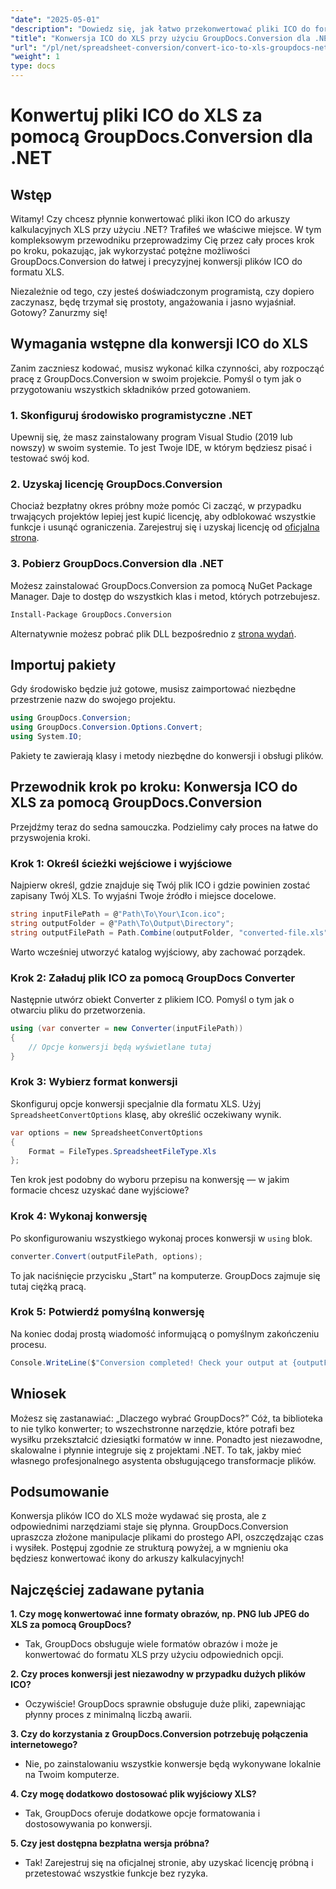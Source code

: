 ```yaml
---
"date": "2025-05-01"
"description": "Dowiedz się, jak łatwo przekonwertować pliki ICO do formatu XLS za pomocą GroupDocs.Conversion dla .NET. Postępuj zgodnie z tym przewodnikiem krok po kroku, aby bezproblemowo przekonwertować pliki w swoich projektach C#."
"title": "Konwersja ICO do XLS przy użyciu GroupDocs.Conversion dla .NET&#58; Przewodnik krok po kroku"
"url": "/pl/net/spreadsheet-conversion/convert-ico-to-xls-groupdocs-net/"
"weight": 1
type: docs
---
```

# Konwertuj pliki ICO do XLS za pomocą GroupDocs.Conversion dla .NET

## Wstęp

Witamy! Czy chcesz płynnie konwertować pliki ikon ICO do arkuszy kalkulacyjnych XLS przy użyciu .NET? Trafiłeś we właściwe miejsce. W tym kompleksowym przewodniku przeprowadzimy Cię przez cały proces krok po kroku, pokazując, jak wykorzystać potężne możliwości GroupDocs.Conversion do łatwej i precyzyjnej konwersji plików ICO do formatu XLS.

Niezależnie od tego, czy jesteś doświadczonym programistą, czy dopiero zaczynasz, będę trzymał się prostoty, angażowania i jasno wyjaśniał. Gotowy? Zanurzmy się!


## Wymagania wstępne dla konwersji ICO do XLS

Zanim zaczniesz kodować, musisz wykonać kilka czynności, aby rozpocząć pracę z GroupDocs.Conversion w swoim projekcie. Pomyśl o tym jak o przygotowaniu wszystkich składników przed gotowaniem.

### 1. Skonfiguruj środowisko programistyczne .NET

Upewnij się, że masz zainstalowany program Visual Studio (2019 lub nowszy) w swoim systemie. To jest Twoje IDE, w którym będziesz pisać i testować swój kod.

### 2. Uzyskaj licencję GroupDocs.Conversion

Chociaż bezpłatny okres próbny może pomóc Ci zacząć, w przypadku trwających projektów lepiej jest kupić licencję, aby odblokować wszystkie funkcje i usunąć ograniczenia. Zarejestruj się i uzyskaj licencję od [oficjalna strona](https://purchase.groupdocs.com/buy).

### 3. Pobierz GroupDocs.Conversion dla .NET

Możesz zainstalować GroupDocs.Conversion za pomocą NuGet Package Manager. Daje to dostęp do wszystkich klas i metod, których potrzebujesz. 

```bash
Install-Package GroupDocs.Conversion
```
Alternatywnie możesz pobrać plik DLL bezpośrednio z [strona wydań](https://releases.groupdocs.com/conversion/net/).


## Importuj pakiety

Gdy środowisko będzie już gotowe, musisz zaimportować niezbędne przestrzenie nazw do swojego projektu.

```csharp
using GroupDocs.Conversion;
using GroupDocs.Conversion.Options.Convert;
using System.IO;
```

Pakiety te zawierają klasy i metody niezbędne do konwersji i obsługi plików.


## Przewodnik krok po kroku: Konwersja ICO do XLS za pomocą GroupDocs.Conversion

Przejdźmy teraz do sedna samouczka. Podzielimy cały proces na łatwe do przyswojenia kroki.

### Krok 1: Określ ścieżki wejściowe i wyjściowe

Najpierw określ, gdzie znajduje się Twój plik ICO i gdzie powinien zostać zapisany Twój XLS. To wyjaśni Twoje źródło i miejsce docelowe.

```csharp
string inputFilePath = @"Path\To\Your\Icon.ico";
string outputFolder = @"Path\To\Output\Directory";
string outputFilePath = Path.Combine(outputFolder, "converted-file.xls");
```

Warto wcześniej utworzyć katalog wyjściowy, aby zachować porządek.

### Krok 2: Załaduj plik ICO za pomocą GroupDocs Converter

Następnie utwórz obiekt Converter z plikiem ICO. Pomyśl o tym jak o otwarciu pliku do przetworzenia.

```csharp
using (var converter = new Converter(inputFilePath))
{
    // Opcje konwersji będą wyświetlane tutaj
}
```

### Krok 3: Wybierz format konwersji

Skonfiguruj opcje konwersji specjalnie dla formatu XLS. Użyj `SpreadsheetConvertOptions` klasę, aby określić oczekiwany wynik.

```csharp
var options = new SpreadsheetConvertOptions 
{ 
    Format = FileTypes.SpreadsheetFileType.Xls 
};
```

Ten krok jest podobny do wyboru przepisu na konwersję — w jakim formacie chcesz uzyskać dane wyjściowe?

### Krok 4: Wykonaj konwersję

Po skonfigurowaniu wszystkiego wykonaj proces konwersji w `using` blok.

```csharp
converter.Convert(outputFilePath, options);
```

To jak naciśnięcie przycisku „Start” na komputerze. GroupDocs zajmuje się tutaj ciężką pracą.

### Krok 5: Potwierdź pomyślną konwersję

Na koniec dodaj prostą wiadomość informującą o pomyślnym zakończeniu procesu.

```csharp
Console.WriteLine($"Conversion completed! Check your output at {outputFolder}");
```

## Wniosek

Możesz się zastanawiać: „Dlaczego wybrać GroupDocs?” Cóż, ta biblioteka to nie tylko konwerter; to wszechstronne narzędzie, które potrafi bez wysiłku przekształcić dziesiątki formatów w inne. Ponadto jest niezawodne, skalowalne i płynnie integruje się z projektami .NET. To tak, jakby mieć własnego profesjonalnego asystenta obsługującego transformacje plików.


## Podsumowanie

Konwersja plików ICO do XLS może wydawać się prosta, ale z odpowiednimi narzędziami staje się płynna. GroupDocs.Conversion upraszcza złożone manipulacje plikami do prostego API, oszczędzając czas i wysiłek. Postępuj zgodnie ze strukturą powyżej, a w mgnieniu oka będziesz konwertować ikony do arkuszy kalkulacyjnych!


## Najczęściej zadawane pytania

**1. Czy mogę konwertować inne formaty obrazów, np. PNG lub JPEG do XLS za pomocą GroupDocs?**  

- Tak, GroupDocs obsługuje wiele formatów obrazów i może je konwertować do formatu XLS przy użyciu odpowiednich opcji.

**2. Czy proces konwersji jest niezawodny w przypadku dużych plików ICO?**  

- Oczywiście! GroupDocs sprawnie obsługuje duże pliki, zapewniając płynny proces z minimalną liczbą awarii.

**3. Czy do korzystania z GroupDocs.Conversion potrzebuję połączenia internetowego?**  

- Nie, po zainstalowaniu wszystkie konwersje będą wykonywane lokalnie na Twoim komputerze.

**4. Czy mogę dodatkowo dostosować plik wyjściowy XLS?**  

- Tak, GroupDocs oferuje dodatkowe opcje formatowania i dostosowywania po konwersji.

**5. Czy jest dostępna bezpłatna wersja próbna?**  

- Tak! Zarejestruj się na oficjalnej stronie, aby uzyskać licencję próbną i przetestować wszystkie funkcje bez ryzyka.